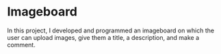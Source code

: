 # Imageboard
In this project, I developed and programmed an imageboard on which the user can upload images, give them a title, a description, and make a comment.
